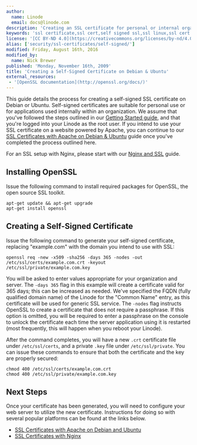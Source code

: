 ```yaml
---
author:
  name: Linode
  email: docs@linode.com
description: 'Creating an SSL certificate for personal or internal organizational use on a Linux server.'
keywords: 'ssl certificate,ssl cert,self signed ssl,ssl linux,ssl cert linux, debian ssl, ubuntu ssl'
license: '[CC BY-ND 4.0](https://creativecommons.org/licenses/by-nd/4.0)'
alias: ['security/ssl-certificates/self-signed/']
modified: Friday, August 16th, 2016
modified_by:
  name: Nick Brewer
published: 'Monday, November 16th, 2009'
title: 'Creating a Self-Signed Certificate on Debian & Ubuntu'
external_resources:
 - '[OpenSSL documentation](http://openssl.org/docs/)'
---
```


This guide details the process for creating a self-signed SSL certificate on Debian or Ubuntu. Self-signed certificates are suitable for personal use or for applications used internally within an organization. We assume that you've followed the steps outlined in our [Getting Started guide](/docs/getting-started/), and that you're logged into your Linode as the root user. If you intend to use your SSL certificate on a website powered by Apache, you can continue to our [SSL Certificates with Apache on Debian & Ubuntu](/docs/security/ssl/ssl-apache2-debian-ubuntu) guide once you've completed the process outlined here.

For an SSL setup with Nginx, please start with our [Nginx and SSL](/docs/security/ssl/provide-encrypted-resource-access-using-ssl-certificates-on-nginx) guide.

## Installing OpenSSL

Issue the following command to install required packages for OpenSSL, the open source SSL toolkit.

    apt-get update && apt-get upgrade
    apt-get install openssl

## Creating a Self-Signed Certificate

Issue the following command to generate your self-signed certificate, replacing "example.com" with the domain you intend to use with SSL:

    openssl req -new -x509 -sha256 -days 365 -nodes -out /etc/ssl/certs/example.com.crt -keyout /etc/ssl/private/example.com.key

You will be asked to enter values appropriate for your organization and server. The `-days 365` flag in this example will create a certificate valid for 365 days; this can be increased as needed. We've specified the FQDN (fully qualified domain name) of the Linode for the "Common Name" entry, as this certificate will be used for generic SSL service. The `-nodes` flag instructs OpenSSL to create a certificate that does not require a passphrase. If this option is omitted, you will be required to enter a passphrase on the console to unlock the certificate each time the server application using it is restarted (most frequently, this will happen when you reboot your Linode).

After the command completes, you will have a new `.crt` certificate file under `/etc/ssl/certs`, and a private `.key` file under `/etc/ssl/private`. You can issue these commands to ensure that both the certificate and the key are properly secured:

    chmod 400 /etc/ssl/certs/example.com.crt
    chmod 400 /etc/ssl/private/example.com.key

## Next Steps

Once your certificate has been generated, you will need to configure your web server to utilize the new certificate.  Instructions for doing so with several popular platforms can be found at the links below.

- [SSL Certificates with Apache on Debian and Ubuntu](/docs/security/ssl/ssl-apache2-debian-ubuntu)
- [SSL Certificates with Nginx](/docs/security/ssl/ssl-certificates-with-nginx)
